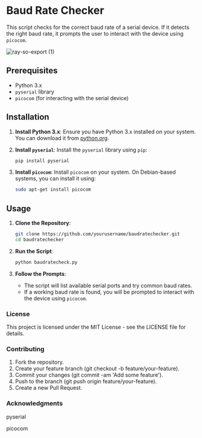 # Baud Rate Checker

This script checks for the correct baud rate of a serial device. If it detects the right baud rate, it prompts the user to interact with the device using `picocom`.

![ray-so-export (1)](https://github.com/user-attachments/assets/505344bf-c494-4a18-aa92-798e576be628)

## Prerequisites

- Python 3.x
- `pyserial` library
- `picocom` (for interacting with the serial device)

## Installation

1. **Install Python 3.x**: Ensure you have Python 3.x installed on your system. You can download it from [python.org](https://www.python.org/downloads/).

2. **Install `pyserial`**: Install the `pyserial` library using `pip`:
    ```sh
    pip install pyserial
    ```

3. **Install `picocom`**: Install `picocom` on your system. On Debian-based systems, you can install it using:
    ```sh
    sudo apt-get install picocom
    ```

## Usage

1. **Clone the Repository**:
    ```sh
    git clone https://github.com/yourusername/baudratechecker.git
    cd baudratechecker
    ```

2. **Run the Script**:
    ```sh
    python baudratecheck.py
    ```

3. **Follow the Prompts**:
    - The script will list available serial ports and try common baud rates.
    - If a working baud rate is found, you will be prompted to interact with the device using `picocom`.


### License
This project is licensed under the MIT License - see the LICENSE file for details.

### Contributing
1. Fork the repository.
2. Create your feature branch (git checkout -b feature/your-feature).
3. Commit your changes (git commit -am 'Add some feature').
4. Push to the branch (git push origin feature/your-feature).
5. Create a new Pull Request.

### Acknowledgments
pyserial

picocom
